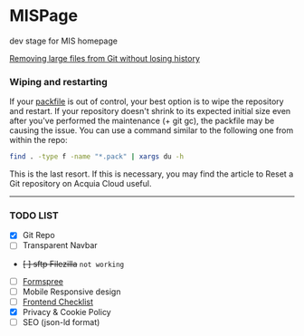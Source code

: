 # MISPage
dev stage for MIS homepage

[Removing large files from Git without losing history](https://support.acquia.com/hc/en-us/articles/360004334093-Removing-large-files-from-Git-without-losing-history)

### Wiping and restarting
If your [packfile](https://git-scm.com/book/en/v2/Git-Internals-Packfiles) is out of control, your best option is to wipe the repository and restart. If your repository doesn't shrink to its expected initial size even after you've performed the maintenance (+ git gc), the packfile may be causing the issue. You can use a command similar to the following one from within the repo:

```bash
find . -type f -name "*.pack" | xargs du -h
```

This is the last resort. If this is necessary, you may find the article to Reset a Git repository on Acquia Cloud useful.

---

### TODO LIST

- [x] Git Repo
- [ ] Transparent Navbar
- <strike>[ ] sftp Filezilla</strike> `not working`
- [ ] [Formspree](https://formspree.io)
- [ ] Mobile Responsive design
- [ ] [Frontend Checklist](https://frontendchecklist.io)
- [x] Privacy & Cookie Policy
- [ ] SEO (json-ld format)